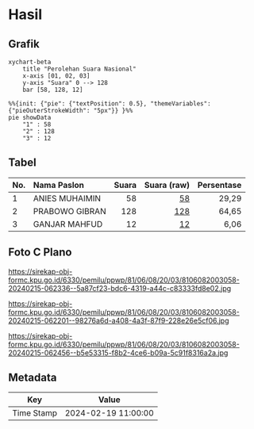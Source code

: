 # Hasil

## Grafik

```mermaid
xychart-beta
    title "Perolehan Suara Nasional"
    x-axis [01, 02, 03]
    y-axis "Suara" 0 --> 128
    bar [58, 128, 12]
```

```mermaid
%%{init: {"pie": {"textPosition": 0.5}, "themeVariables": {"pieOuterStrokeWidth": "5px"}} }%%
pie showData
    "1" : 58
    "2" : 128
    "3" : 12
```

## Tabel

| No. | Nama Paslon    | Suara | Suara (raw) | Persentase |
|:--- |:-------------- | -----:| -----------:| ----------:|
| 1   | ANIES MUHAIMIN | 58    | [58][p-1]   | 29,29      |
| 2   | PRABOWO GIBRAN | 128   | [128][p-2]  | 64,65      |
| 3   | GANJAR MAHFUD  | 12    | [12][p-3]   | 6,06       |


[p-1]: https://github.com/gigit-pemilu/pemilu-2024/blob/main/pilpres/hitung-suara/sub/81-maluku/sub/06-seram-bagian-barat/sub/08-huamual/sub/2003-luhu/sub/058-tps/sub/paslon-1.txt
[p-2]: https://github.com/gigit-pemilu/pemilu-2024/blob/main/pilpres/hitung-suara/sub/81-maluku/sub/06-seram-bagian-barat/sub/08-huamual/sub/2003-luhu/sub/058-tps/sub/paslon-2.txt
[p-3]: https://github.com/gigit-pemilu/pemilu-2024/blob/main/pilpres/hitung-suara/sub/81-maluku/sub/06-seram-bagian-barat/sub/08-huamual/sub/2003-luhu/sub/058-tps/sub/paslon-3.txt

## Foto C Plano

https://sirekap-obj-formc.kpu.go.id/6330/pemilu/ppwp/81/06/08/20/03/8106082003058-20240215-062336--5a87cf23-bdc6-4319-a44c-c83333fd8e02.jpg

https://sirekap-obj-formc.kpu.go.id/6330/pemilu/ppwp/81/06/08/20/03/8106082003058-20240215-062201--98276a6d-a408-4a3f-87f9-228e26e5cf06.jpg

https://sirekap-obj-formc.kpu.go.id/6330/pemilu/ppwp/81/06/08/20/03/8106082003058-20240215-062456--b5e53315-f8b2-4ce6-b09a-5c91f8316a2a.jpg


## Metadata

| Key        | Value               |
| ---------- | ------------------- |
| Time Stamp | 2024-02-19 11:00:00 |



